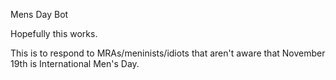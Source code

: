 Mens Day Bot

Hopefully this works.

This is to respond to MRAs/meninists/idiots that aren't aware that November 19th is International Men's Day.
